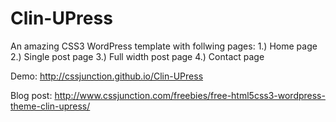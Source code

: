 Clin-UPress
===========

An amazing CSS3 WordPress template with follwing pages:
1.) Home page
2.) Single post page
3.) Full width post page
4.) Contact page

Demo: http://cssjunction.github.io/Clin-UPress

Blog post: http://www.cssjunction.com/freebies/free-html5css3-wordpress-theme-clin-upress/